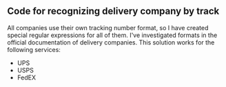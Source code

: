 ## Code for recognizing delivery company by track

All companies use their own tracking number format, so I have created special regular expressions for all of them. I've investigated formats in the official documentation of delivery companies. This solution works for the following services:

- UPS
- USPS
- FedEX
